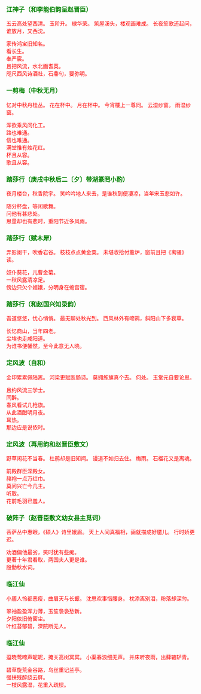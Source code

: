<style type="text/css">
    .markdown-body{text-align: left;}
    h3{color:green}
    article{font-family:"楷体";color:red}
</style>

### 江神子（和李能伯韵呈赵晋臣）
<article>
五云高处望西清。  
玉阶升。  
棣华荣。  
筑屋溪头，楼观画难成。  
长夜笙歌还起问，谁放月，又西沈。  

家传鸿宝旧知名。  
看长生。  
奉严宸。  
且把风流，水北画耆英。  
咫尺西风诗酒社，石鼎句，要弥明。  
</article>

### 一剪梅（中秋无月）
<article>
忆对中秋丹桂丛。  
花在杯中。  
月在杯中。  
今宵楼上一尊同。  
云湿纱窗。  
雨湿纱窗。  

浑欲乘风问化工。  
路也难通。  
信也难通。  
满堂惟有烛花红。  
杯且从容。  
歌且从容。  
</article>

### 踏莎行（庚戌中秋后二〔夕〕带湖篆罔小酌）
<article>
夜月楼台，秋香院宇。  
笑吟吟地人来去，是谁秋到便凄凉，当年宋玉悲如许。  

随分杯盘，等闲歌舞。  
问他有甚悲处。  
思量却也有悲时，重阳节近多风雨。  
</article>

### 踏莎行（赋木犀）
<article>
弄影阑干，吹香岩谷。  
枝枝点点黄金粟。  
未堪收拾付薰炉，窗前且把《离骚》读。  

奴仆葵花，儿曹金菊。  
一秋风露清凉足。  
傍边只欠个姮娥，分明身在蟾宫宿。  
</article>

### 踏莎行（和赵国兴知录韵）
<article>
吾道悠悠，忧心悄悄。  
最无聊处秋光到。  
西风林外有啼鸦，斜阳山下多衰草。  

长忆商山，当年四老。  
尘埃也走咸阳道。  
为谁书便幡然，至今此意无人晓。  
</article>

### 定风波（自和）
<article>
金印累累佩陆离。  
河梁更赋断肠诗。  
莫拥旌旗真个去。  
何处。  
玉堂元自要论思。  

且约风流三学士。  
同醉。  
春风看试几枪旗。  
从此酒酣明月夜。  
耳热。  
那边应是说侬时。  
</article>

### 定风波（再用韵和赵晋臣敷文）
<article>
野草闲花不当春。  
杜鹃却是旧知闻。  
谩道不如归去住。  
梅雨。  
石榴花又是离魂。  

前殿群臣深殿女。  
赭袍一点万红巾。  
莫问兴亡今几主。  
听取。  
花前毛羽已羞人。  
</article>

### 破阵子（赵晋臣敷文幼女县主觅词）
<article>
菩萨丛中惠眼，《硕人》诗里娥眉。  
天上人间真福相，画就描成好靥儿。  
行时娇更迟。  

劝酒偏他最劣，笑时犹有些痴。  
更著十年君看取，两国夫人更是谁。  
殷勤秋水词。  
</article>

### 临江仙
<article>
小靥人怜都恶瘦，曲眉天与长颦。  
沈思欢事惜腰身。  
枕添离别泪，粉落却深匀。  

翠袖盈盈浑力薄，玉笙袅袅愁新。  
夕阳依旧倚窗尘。  
叶红苔郁碧，深院断无人。  
</article>

### 临江仙
<article>
逗晓莺啼声昵昵，掩关高树冥冥。  
小渠春浪细无声。  
并床听夜雨，出藓辘轳青。  

碧草旋荒金谷路，乌丝重记兰亭。  
强扶残醉绕云屏。  
一枝风露湿，花重入疏棂。  
</article>

